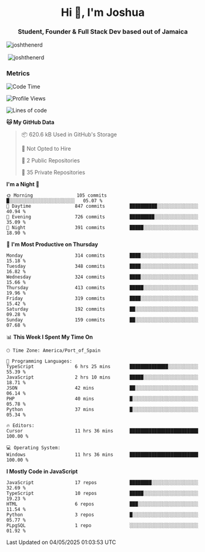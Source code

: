 <h1 align="center">Hi 👋, I'm Joshua</h1>
<h3 align="center">Student, Founder & Full Stack Dev based out of Jamaica</h3>

<p align="left"> <img src="https://komarev.com/ghpvc/?username=JoshTheDeveloperr" alt="joshthenerd" /> </p>

<p>&nbsp;<img align="center" src="https://github-readme-stats.vercel.app/api?username=JoshTheDeveloperr&show_icons=true&count_private=true" alt="joshthenerd" /></p>

### Metrics

<!--START_SECTION:waka-->
![Code Time](http://img.shields.io/badge/Code%20Time-1%2C252%20hrs%2053%20mins-blue)

![Profile Views](http://img.shields.io/badge/Profile%20Views-0-blue)

![Lines of code](https://img.shields.io/badge/From%20Hello%20World%20I%27ve%20Written-3.7%20million%20lines%20of%20code-blue)

**🐱 My GitHub Data** 

> 📦 620.6 kB Used in GitHub's Storage 
 > 
> 🚫 Not Opted to Hire
 > 
> 📜 2 Public Repositories 
 > 
> 🔑 35 Private Repositories 
 > 
**I'm a Night 🦉** 

```text
🌞 Morning                105 commits         █░░░░░░░░░░░░░░░░░░░░░░░░   05.07 % 
🌆 Daytime                847 commits         ██████████░░░░░░░░░░░░░░░   40.94 % 
🌃 Evening                726 commits         █████████░░░░░░░░░░░░░░░░   35.09 % 
🌙 Night                  391 commits         █████░░░░░░░░░░░░░░░░░░░░   18.90 % 
```
📅 **I'm Most Productive on Thursday** 

```text
Monday                   314 commits         ████░░░░░░░░░░░░░░░░░░░░░   15.18 % 
Tuesday                  348 commits         ████░░░░░░░░░░░░░░░░░░░░░   16.82 % 
Wednesday                324 commits         ████░░░░░░░░░░░░░░░░░░░░░   15.66 % 
Thursday                 413 commits         █████░░░░░░░░░░░░░░░░░░░░   19.96 % 
Friday                   319 commits         ████░░░░░░░░░░░░░░░░░░░░░   15.42 % 
Saturday                 192 commits         ██░░░░░░░░░░░░░░░░░░░░░░░   09.28 % 
Sunday                   159 commits         ██░░░░░░░░░░░░░░░░░░░░░░░   07.68 % 
```


📊 **This Week I Spent My Time On** 

```text
🕑︎ Time Zone: America/Port_of_Spain

💬 Programming Languages: 
TypeScript               6 hrs 25 mins       ██████████████░░░░░░░░░░░   55.39 % 
JavaScript               2 hrs 10 mins       █████░░░░░░░░░░░░░░░░░░░░   18.71 % 
JSON                     42 mins             ██░░░░░░░░░░░░░░░░░░░░░░░   06.14 % 
PHP                      40 mins             █░░░░░░░░░░░░░░░░░░░░░░░░   05.78 % 
Python                   37 mins             █░░░░░░░░░░░░░░░░░░░░░░░░   05.34 % 

🔥 Editors: 
Cursor                   11 hrs 36 mins      █████████████████████████   100.00 % 

💻 Operating System: 
Windows                  11 hrs 36 mins      █████████████████████████   100.00 % 
```

**I Mostly Code in JavaScript** 

```text
JavaScript               17 repos            ████████░░░░░░░░░░░░░░░░░   32.69 % 
TypeScript               10 repos            █████░░░░░░░░░░░░░░░░░░░░   19.23 % 
HTML                     6 repos             ███░░░░░░░░░░░░░░░░░░░░░░   11.54 % 
Python                   3 repos             █░░░░░░░░░░░░░░░░░░░░░░░░   05.77 % 
PLpgSQL                  1 repo              ░░░░░░░░░░░░░░░░░░░░░░░░░   01.92 % 
```




 Last Updated on 04/05/2025 01:03:53 UTC
<!--END_SECTION:waka-->
